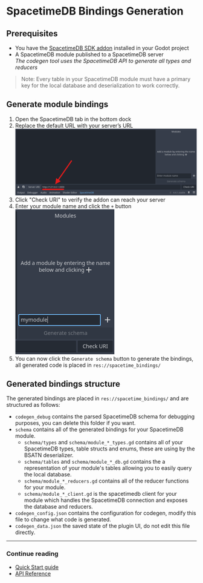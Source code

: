 # SpacetimeDB Bindings Generation

## Prerequisites

-   You have the [SpacetimeDB SDK addon](installation.md) installed in your Godot project
-   A SpacetimeDB module published to a SpacetimeDB server  
    _The codegen tool uses the SpacetimeDB API to generate all types and reducers_

> Note: Every table in your SpacetimeDB module must have a primary key for the local database and deserialization to work correctly.

## Generate module bindings

1. Open the SpacetimeDB tab in the bottom dock
2. Replace the default URL with your server’s URL  
   ![](images/codegen-server-uri.png)
3. Click "Check URI" to verify the addon can reach your server
4. Enter your module name and click the `+` button  
   ![](images/codegen-add-module.png)
5. You can now click the `Generate schema` button to generate the bindings, all generated code is placed in `res://spacetime_bindings/`

## Generated bindings structure

The generated bindings are placed in `res://spacetime_bindings/` and are structured as follows:

-   `codegen_debug` contains the parsed SpacetimeDB schema for debugging purposes, you can delete this folder if you want.
-   `schema` contains all of the generated bindings for your SpacetimeDB module.
    -   `schema/types` and `schema/module_*_types.gd` contains all of your SpacetimeDB types, table structs and enums, these are using by the BSATN deserializer.
    -   `schema/tables` and `schema/module_*_db.gd` contains the a representation of your module's tables allowing you to easily query the local database.
    -   `schema/module_*_reducers.gd` contains all of the reducer functions for your module.
    -   `schema/module_*_client.gd` is the spacetimedb client for your module which handles the SpacetimeDB connection and exposes the database and reducers.
-   `codegen_config.json` contains the configuration for codegen, modify this file to change what code is generated.
-   `codegen_data.json` the saved state of the plugin UI, do not edit this file directly.

---

### Continue reading

-   [Quick Start guide](quickstart.md)
-   [API Reference](api.md)
